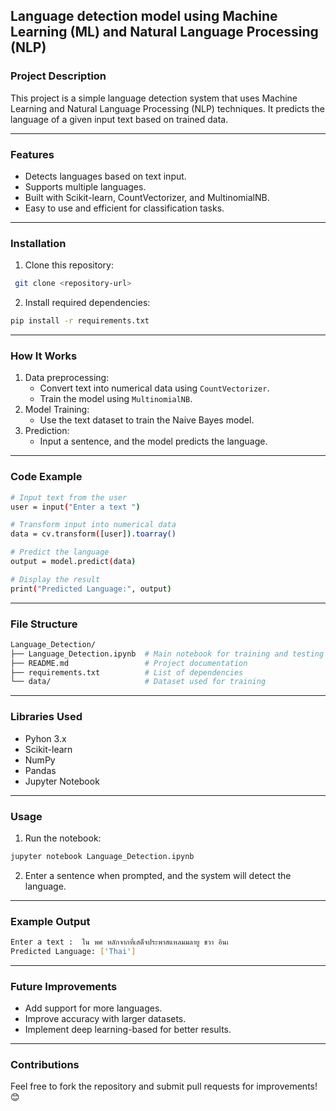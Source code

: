 ## Language detection model using Machine Learning (ML) and Natural Language Processing (NLP)
### **Project Description**
This project is a simple language detection system that uses Machine Learning and Natural Language Processing (NLP) techniques. It predicts the language of a given input text based on trained data.

---
### **Features**
- Detects languages based on text input.
- Supports multiple languages.
- Built with Scikit-learn, CountVectorizer, and MultinomialNB.
- Easy to use and efficient for classification tasks.

---
### **Installation**
1. Clone this repository:
```bash
 git clone <repository-url>
```
2. Install required dependencies:
 ```bash
 pip install -r requirements.txt
 ```
---
### **How It Works**
1. Data preprocessing:
   - Convert text into numerical data using ```CountVectorizer```.
   - Train the model using ```MultinomialNB```.
2. Model Training:
   - Use the text dataset to train the Naive Bayes model.
3. Prediction:
   - Input a sentence, and the model predicts the language.
---
### **Code Example**
```bash
# Input text from the user
user = input("Enter a text ")

# Transform input into numerical data
data = cv.transform([user]).toarray()

# Predict the language
output = model.predict(data)

# Display the result
print("Predicted Language:", output)

```
--- 
### **File Structure**
```bash
Language_Detection/
├── Language_Detection.ipynb  # Main notebook for training and testing
├── README.md                 # Project documentation
├── requirements.txt          # List of dependencies
└── data/                     # Dataset used for training

```
---
### **Libraries Used**
- Pyhon 3.x
- Scikit-learn
- NumPy
- Pandas
- Jupyter Notebook
---
### **Usage**
1. Run the notebook:
```bash
jupyter notebook Language_Detection.ipynb
```
2. Enter a sentence when prompted, and the system will detect the language.
---
### **Example Output**
```bash
Enter a text :  ใน พศ หลักจากที่เสด็จประพาสแหลมมลายู ชวา อินเ
Predicted Language: ['Thai']
```
---
### **Future Improvements**
- Add support for more languages.
- Improve accuracy with larger datasets.
- Implement deep learning-based for better results.
---
### **Contributions**
Feel free to fork the repository and submit pull requests for improvements! 😊
